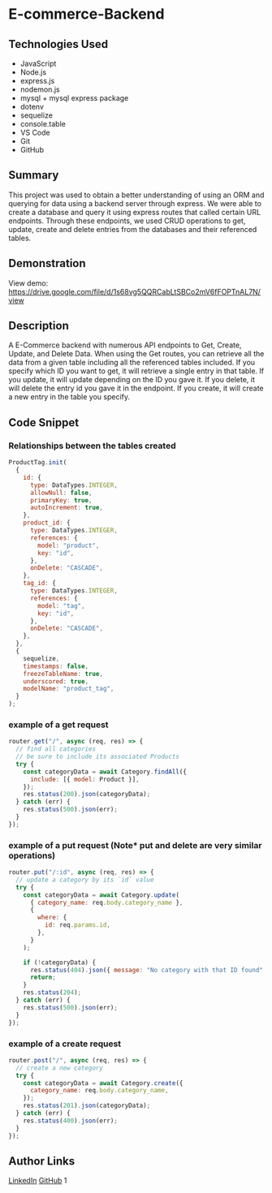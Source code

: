 # E-commerce-Backend

## Technologies Used

- JavaScript
- Node.js
- express.js
- nodemon.js
- mysql + mysql express package
- dotenv
- sequelize
- console.table
- VS Code
- Git
- GitHub

## Summary

This project was used to obtain a better understanding of using an ORM and querying for data using a backend server through express. We were able to create a database and query it using express routes that called certain URL endpoints. Through these endpoints, we used CRUD operations to get, update, create and delete entries from the databases and their referenced tables.

## Demonstration

View demo: https://drive.google.com/file/d/1s68vg5QQRCabLtSBCo2mV6fFOPTnAL7N/view

## Description

A E-Commerce backend with numerous API endpoints to Get, Create, Update, and Delete Data. When using the Get routes, you can retrieve all the data from a given table including all the referenced tables included. If you specify which ID you want to get, it will retrieve a single entry in that table. If you update, it will update depending on the ID you gave it. If you delete, it will delete the entry id you gave it in the endpoint. If you create, it will create a new entry in the table you specify.

## Code Snippet

### Relationships between the tables created

```JavaScript
ProductTag.init(
  {
    id: {
      type: DataTypes.INTEGER,
      allowNull: false,
      primaryKey: true,
      autoIncrement: true,
    },
    product_id: {
      type: DataTypes.INTEGER,
      references: {
        model: "product",
        key: "id",
      },
      onDelete: "CASCADE",
    },
    tag_id: {
      type: DataTypes.INTEGER,
      references: {
        model: "tag",
        key: "id",
      },
      onDelete: "CASCADE",
    },
  },
  {
    sequelize,
    timestamps: false,
    freezeTableName: true,
    underscored: true,
    modelName: "product_tag",
  }
);
```

### example of a get request

```JavaScript
router.get("/", async (req, res) => {
  // find all categories
  // be sure to include its associated Products
  try {
    const categoryData = await Category.findAll({
      include: [{ model: Product }],
    });
    res.status(200).json(categoryData);
  } catch (err) {
    res.status(500).json(err);
  }
});
```

### example of a put request (Note\* put and delete are very similar operations)

```JavaScript
router.put("/:id", async (req, res) => {
  // update a category by its `id` value
  try {
    const categoryData = await Category.update(
      { category_name: req.body.category_name },
      {
        where: {
          id: req.params.id,
        },
      }
    );

    if (!categoryData) {
      res.status(404).json({ message: "No category with that ID found" });
      return;
    }
    res.status(204);
  } catch (err) {
    res.status(500).json(err);
  }
});

```

### example of a create request

```JavaScript
router.post("/", async (req, res) => {
  // create a new category
  try {
    const categoryData = await Category.create({
      category_name: req.body.category_name,
    });
    res.status(201).json(categoryData);
  } catch (err) {
    res.status(400).json(err);
  }
});

```

## Author Links

[LinkedIn](https://www.linkedin.com/in/kevin-xu-4672a7215/)
[GitHub](https://github.com/KevinPXu)
1
